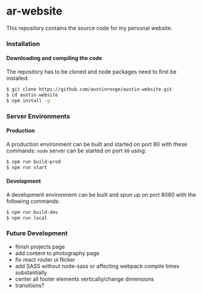 # ar-website
This repository contains the source code for my personal website.

### Installation
#### Downloading and compiling the code  
The repository has to be cloned and node packages need to first be installed.

``` bash
$ git clone https://github.com/austinrovge/austin-website.git
$ cd austin-website
$ npm install -g
```

### Server Environments
#### Production
A production environment can be built and started on port 80 with these commands:
`node` server can be started on port `80` using:

``` bash
$ npm run build-prod
$ npm run start
```

#### Development
A development environment can be built and spun up on port 8080 with the following commands:

``` bash
$ npm run build-dev
$ npm run local
```

### Future Development
* finish projects page
* add content to photography page
* fix react router ui flicker
* add SASS without node-sass or affecting webpack compile times substantially
* center all footer elements vertically/change dimensions
* transitions?
